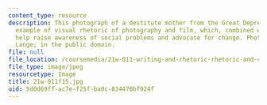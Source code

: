 ```yaml
---
content_type: resource
description: This photograph of a destitute mother from the Great Depression is an
  example of visual rhetoric of photography and film, which, combined with print media,
  help raise awareness of social problems and advocate for change. Photograph by Dorothea
  Lange; in the public domain.
file: null
file_location: /coursemedia/21w-011-writing-and-rhetoric-rhetoric-and-contemporary-issues-fall-2015/5d0d69ffac7ef25fba0c834470bf924f_21w-011f15.jpg
file_type: image/jpeg
resourcetype: Image
title: 21w-011f15.jpg
uid: 5d0d69ff-ac7e-f25f-ba0c-834470bf924f
---
```

